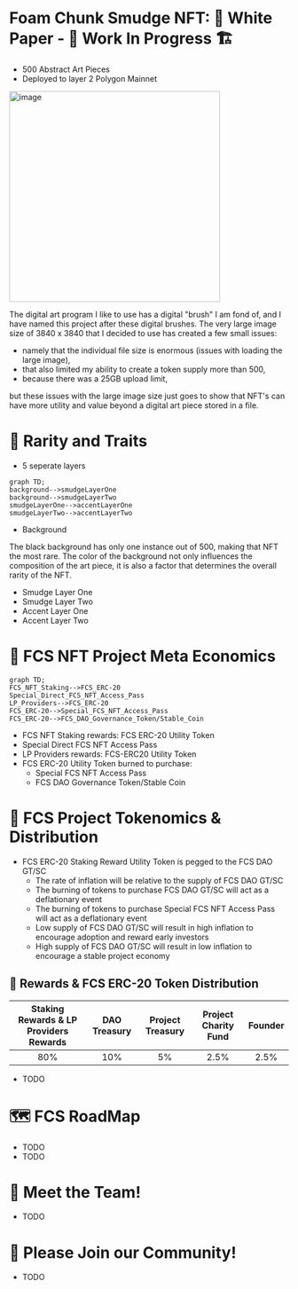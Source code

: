 # Foam Chunk Smudge NFT: 📃 White Paper - 🚧 Work In Progress 🏗
- 500 Abstract Art Pieces
- Deployed to layer 2 Polygon Mainnet

<p><img align="center" src="https://user-images.githubusercontent.com/104662990/196208041-9e38bb66-8a96-4a82-b968-69870727985a.jpg" alt="image" 
width="380" height="380" /></p>

The digital art program I like to use has a digital "brush" I am fond of, and I have named this project after these digital brushes.
The very large image size of 3840 x 3840 that I decided to use has created a few small issues:
- namely that the individual file size is enormous (issues with loading the large image), 
- that also limited my ability to create a token supply more than 500,
- because there was a 25GB upload limit,

but these issues with the large image size just goes to show that NFT's can have more utility and value beyond a digital art piece stored in a file.

# 💎 Rarity and Traits

- 5 seperate layers

```mermaid
graph TD;
background-->smudgeLayerOne
background-->smudgeLayerTwo
smudgeLayerOne-->accentLayerOne
smudgeLayerTwo-->accentLayerTwo

```

- Background

The black background has only one instance out of 500, making that NFT the most rare.
The color of the background not only influences the composition of the art piece, it is also a factor that determines the overall rarity of the NFT.

- Smudge Layer One
- Smudge Layer Two
- Accent Layer One
- Accent Layer Two

# 🏦 FCS NFT Project Meta Economics
```mermaid
graph TD;
FCS_NFT_Staking-->FCS_ERC-20
Special_Direct_FCS_NFT_Access_Pass
LP_Providers-->FCS_ERC-20
FCS_ERC-20-->Special_FCS_NFT_Access_Pass
FCS_ERC-20-->FCS_DAO_Governance_Token/Stable_Coin

```

- FCS NFT Staking rewards: FCS ERC-20 Utility Token
- Special Direct FCS NFT Access Pass
- LP Providers rewards: FCS-ERC20 Utility Token
- FCS ERC-20 Utility Token burned to purchase:
  - Special FCS NFT Access Pass
  - FCS DAO Governance Token/Stable Coin
  
# 🚀 FCS Project Tokenomics & Distribution
- FCS ERC-20 Staking Reward Utility Token is pegged to the FCS DAO GT/SC
  - The rate of inflation will be relative to the supply of FCS DAO GT/SC
  - The burning of tokens to purchase FCS DAO GT/SC will act as a deflationary event
  - The burning of tokens to purchase Special FCS NFT Access Pass will act as a deflationary event
  - Low supply of FCS DAO GT/SC will result in high inflation to encourage adoption and reward early investors
  - High supply of FCS DAO GT/SC will result in low inflation to encourage a stable project economy
## 🥩 Rewards & FCS ERC-20 Token Distribution
| Staking Rewards & LP Providers Rewards | DAO Treasury | Project Treasury | Project Charity Fund | Founder |
| :--: | :--: | :--: | :--: | :--: |
| 80% | 10% | 5% | 2.5% | 2.5% |

- TODO

# 🗺 FCS RoadMap
- TODO
- TODO

# 🤝 Meet the Team!
- TODO

# 🤝 Please Join our Community!
- TODO
